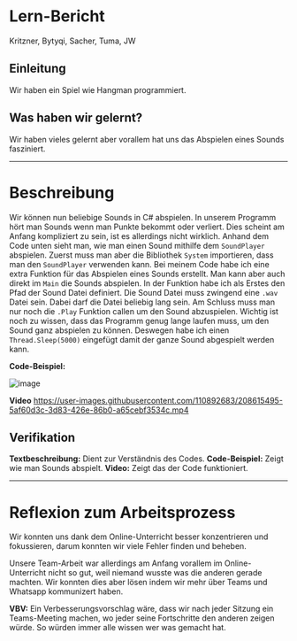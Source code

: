 # Lern-Bericht

Kritzner, Bytyqi, Sacher, Tuma, JW

## Einleitung
Wir haben ein Spiel wie Hangman programmiert.

## Was haben wir gelernt?
Wir haben vieles gelernt aber vorallem hat uns das Abspielen eines Sounds fasziniert.

-----------------------------------------------------------------------------------------------------------------------------------------------------------------------

# Beschreibung
Wir können nun beliebige Sounds in C# abspielen. In unserem Programm hört man Sounds wenn man Punkte bekommt oder verliert. Dies scheint am Anfang kompliziert zu sein, ist es allerdings nicht wirklich. Anhand dem Code unten sieht man, wie man einen Sound mithilfe dem `SoundPlayer` abspielen. Zuerst muss man aber die Bibliothek `System` importieren, dass man den `SoundPlayer` verwenden kann. Bei meinem Code habe ich eine extra Funktion für das Abspielen eines Sounds erstellt. Man kann aber auch direkt im `Main` die Sounds abspielen. In der Funktion habe ich als Erstes den Pfad der Sound Datei definiert. Die Sound Datei muss zwingend eine `.wav` Datei sein. Dabei darf die Datei beliebig lang sein. Am Schluss muss man nur noch die `.Play` Funktion callen um den Sound abzuspielen. Wichtig ist noch zu wissen, dass das Programm genug lange laufen muss, um den Sound ganz abspielen zu können. Deswegen habe ich einen `Thread.Sleep(5000)` eingefügt damit der ganze Sound abgespielt werden kann.

**Code-Beispiel:**

![image](https://user-images.githubusercontent.com/110892683/208464774-0e155b94-faaa-412b-9ad9-40352bbc2a95.png)

**Video**
https://user-images.githubusercontent.com/110892683/208615495-5af60d3c-3d83-426e-86b0-a65cebf3534c.mp4

## Verifikation
**Textbeschreibung:** Dient zur Verständnis des Codes.
**Code-Beispiel:** Zeigt wie man Sounds abspielt.
**Video:** Zeigt das der Code funktioniert.

-----------------------------------------------------------------------------------------------------------------------------------------------------------------------

# Reflexion zum Arbeitsprozess

Wir konnten uns dank dem Online-Unterricht besser konzentrieren und fokussieren, darum konnten wir viele Fehler finden und beheben.

Unsere Team-Arbeit war allerdings am Anfang vorallem im Online-Unterricht nicht so gut, weil niemand wusste was die anderen gerade machten. Wir konnten dies aber lösen indem wir mehr über Teams und Whatsapp kommunizert haben.

**VBV:** Ein Verbesserungsvorschlag wäre, dass wir nach jeder Sitzung ein Teams-Meeting machen, wo jeder seine Fortschritte den anderen zeigen würde. So würden immer alle wissen wer was gemacht hat.
